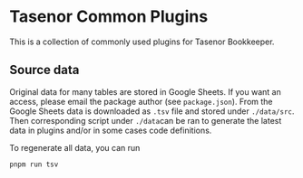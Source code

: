 # Tasenor Common Plugins

This is a collection of commonly used plugins for Tasenor Bookkeeper.

## Source data

Original data for many tables are stored in Google Sheets. If you want an access, please email the
package author (see `package.json`). From the Google Sheets data is downloaded as `.tsv` file and
stored under `./data/src`. Then corresponding script under `./data`can be ran to generate the latest
data in plugins and/or in some cases code definitions.

To regenerate all data, you can run
```
pnpm run tsv
```
